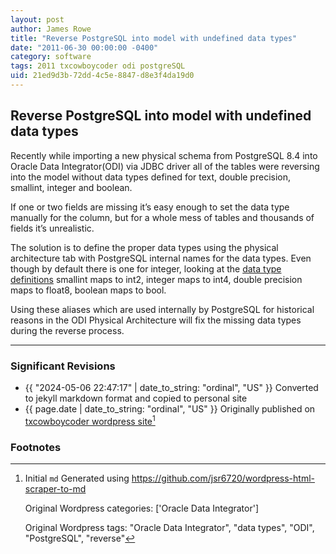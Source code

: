 ```yaml
---
layout: post
author: James Rowe
title: "Reverse PostgreSQL into model with undefined data types"
date: "2011-06-30 00:00:00 -0400"
category: software
tags: 2011 txcowboycoder odi postgreSQL
uid: 21ed9d3b-72dd-4c5e-8847-d8e3f4da19d0
---
```


## Reverse PostgreSQL into model with undefined data types

Recently while importing a new physical schema from PostgreSQL 8.4 into Oracle Data Integrator(ODI) via JDBC driver all of the tables were reversing into the model without data types defined for text, double precision, smallint, integer and boolean.

If one or two fields are missing it’s easy enough to set the data type manually for the column, but for a whole mess of tables and thousands of fields it’s unrealistic.

The solution is to define the proper data types using the physical architecture tab with PostgreSQL internal names for the data types. Even though by default there is one for integer, looking at the [data type definitions](http://www.postgresql.org/docs/8.2/static/datatype.html#DATATYPE-TABLE) smallint maps to int2, integer maps to int4, double precision maps to float8, boolean maps to bool.

Using these aliases which are used internally by PostgreSQL for historical reasons in the ODI Physical Architecture will fix the missing data types during the reverse process.

---

### Significant Revisions

- {{ "2024-05-06 22:47:17" | date_to_string: "ordinal", "US" }} Converted to jekyll markdown format and copied to personal site
- {{ page.date | date_to_string: "ordinal", "US" }} Originally published on [txcowboycoder wordpress site](https://txcowboycoder.wordpress.com/2011/06/30/reverse-postgresql-into-model-with-undefined-data-types/)[^draft]

### Footnotes

[^draft]: Initial `md` Generated using <https://github.com/jsr6720/wordpress-html-scraper-to-md>

    Original Wordpress categories: ['Oracle Data Integrator']

    Original Wordpress tags: "Oracle Data Integrator", "data types", "ODI", "PostgreSQL", "reverse"